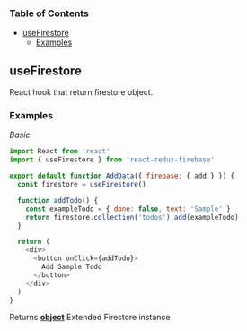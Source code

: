 <!-- Generated by documentation.js. Update this documentation by updating the source code. -->

### Table of Contents

-   [useFirestore][1]
    -   [Examples][2]

## useFirestore


React hook that return firestore object.

### Examples

_Basic_

```javascript
import React from 'react'
import { useFirestore } from 'react-redux-firebase'

export default function AddData({ firebase: { add } }) {
  const firestore = useFirestore()

  function addTodo() {
    const exampleTodo = { done: false, text: 'Sample' }
    return firestore.collection('todos').add(exampleTodo)
  }

  return (
    <div>
      <button onClick={addTodo}>
        Add Sample Todo
      </button>
    </div>
  )
}
```

Returns **[object][4]** Extended Firestore instance

[1]: #usefirestore

[2]: #examples

[3]: https://react-redux-firebase.com/docs/api/useFirestore.html

[4]: https://developer.mozilla.org/docs/Web/JavaScript/Reference/Global_Objects/Object
